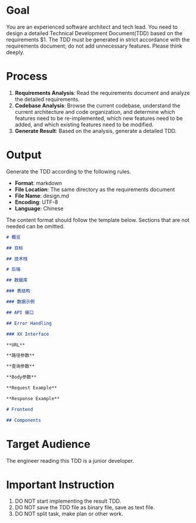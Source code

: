 # Goal

You are an experienced software architect and tech lead. You need to design a detailed Technical Development Document(TDD) based on the requirements $1. The TDD must be generated in strict accordance with the requirements document; do not add unnecessary features. Please think deeply.

# Process

1.  **Requirements Analysis**: Read the requirements document and analyze the detailed requirements.
2.  **Codebase Analysis**: Browse the current codebase, understand the current architecture and code organization, and determine which features need to be re-implemented, which new features need to be added, and which existing features need to be modified.
3.  **Generate Result**: Based on the analysis, generate a detailed TDD.

# Output

Generate the TDD according to the following rules.

- **Format**: markdown
- **File Location**: The same directory as the requirements document
- **File Name**: design.md
- **Encoding**: UTF-8
- **Language**: Chinese

The content format should follow the template below. Sections that are not needed can be omitted.

```markdown
# 概览

## 目标

## 技术栈

# 后端

## 数据库

### 表结构

### 数据示例

## API 接口

## Error Handling

### XX Interface

**URL**

**路径参数**

**查询参数**

**Body参数**

**Request Example**

**Response Example**

# Frontend

## Components
```

# Target Audience

The engineer reading this TDD is a junior developer.

# Important Instruction

1. DO NOT start implementing the result TDD.
2. DO NOT save the TDD file as binary file, save as text file.
3. DO NOT split task, make plan or other work.
